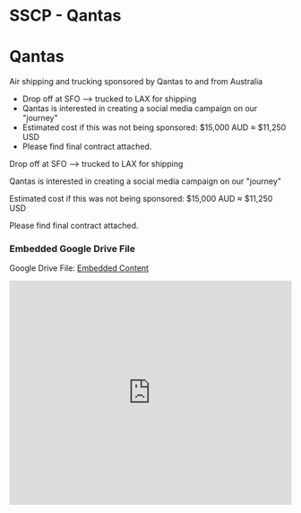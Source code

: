 # SSCP - Qantas

# Qantas

Air shipping and trucking sponsored by Qantas to and from Australia

* Drop off at SFO --> trucked to LAX for shipping
* Qantas is interested in creating a social media campaign on our "journey"
* Estimated cost if this was not being sponsored: $15,000 AUD ≈ $11,250 USD 
* Please find final contract attached.

Drop off at SFO --> trucked to LAX for shipping

Qantas is interested in creating a social media campaign on our "journey"

Estimated cost if this was not being sponsored: $15,000 AUD ≈ $11,250 USD 

Please find final contract attached.

[](https://drive.google.com/folderview?id=1CQUrGgIwk49uX6U3t-YzxW3GzIP1ksPZ)

### Embedded Google Drive File

Google Drive File: [Embedded Content](https://drive.google.com/embeddedfolderview?id=1CQUrGgIwk49uX6U3t-YzxW3GzIP1ksPZ#list)

<iframe width="100%" height="400" src="https://drive.google.com/embeddedfolderview?id=1CQUrGgIwk49uX6U3t-YzxW3GzIP1ksPZ#list" frameborder="0"></iframe>

